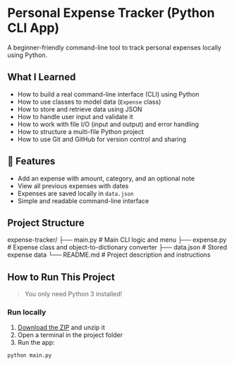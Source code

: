 # Personal Expense Tracker (Python CLI App)

A beginner-friendly command-line tool to track personal expenses locally using Python.

## What I Learned
- How to build a real command-line interface (CLI) using Python
- How to use classes to model data (`Expense` class)
- How to store and retrieve data using JSON
- How to handle user input and validate it
- How to work with file I/O (input and output) and error handling
- How to structure a multi-file Python project
- How to use Git and GitHub for version control and sharing

## 📝 Features
- Add an expense with amount, category, and an optional note
- View all previous expenses with dates
- Expenses are saved locally in `data.json`
- Simple and readable command-line interface

## Project Structure
expense-tracker/
├── main.py # Main CLI logic and menu
├── expense.py # Expense class and object-to-dictionary converter
├── data.json # Stored expense data
└── README.md # Project description and instructions

## How to Run This Project

> You only need Python 3 installed!

### Run locally

1. [Download the ZIP](https://github.com/sreejagangapuram/expense-tracker/archive/refs/heads/main.zip) and unzip it  
2. Open a terminal in the project folder  
3. Run the app:

```bash
python main.py